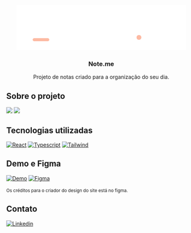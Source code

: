 <div align="center">
  <a href="https://github.com/github_username/note.me">
    <img src="src/assets/logo_light.svg" alt="Logo">
  </a>

<h3 align="center">Note.me</h3>

  <p align="center">
    Projeto de notas criado para a organização do seu dia.
    <br />
  </p>
</div>

<!-- ABOUT THE PROJECT -->

## Sobre o projeto

<img src='https://media.discordapp.net/attachments/541938075572371457/1070149603200082011/screencapture-noteme-vercel-app-login-2023-01-31-22_06_32.png?width=948&height=449' />
<img src='https://media.discordapp.net/attachments/541938075572371457/1070149661819682886/screencapture-noteme-vercel-app-2023-01-31-22_10_54.png?width=948&height=449' />

## Tecnologias utilizadas

[![React][React.js]][React-url]
[![Typescript][Typescript]][Typescript-url]
[![Tailwind][Tailwind]][Tailwind-url]

<!-- CONTACT -->

## Demo e Figma

[![Demo][Demo]][Demo-url]
[![Figma][Figma]][Figma-url]

<small>Os créditos para o criador do design do site está no figma.</small>

<!-- CONTACT -->

## Contato

[![Linkedin][linkedin-shield]][linkedin-url]

<!-- MARKDOWN LINKS & IMAGES -->

[linkedin-shield]: https://img.shields.io/badge/-LinkedIn-black.svg?style=for-the-badge&logo=linkedin&colorB=555
[linkedin-url]: https://www.linkedin.com/in/iurysena/
[Figma]: https://img.shields.io/badge/Figma-20232A?style=for-the-badge&logo=figma&logoColor=61DAFB
[Figma-url]: https://www.figma.com/file/i5jeqLGWPyCiRVhBLS3UAy/Note.me-(Community)?node-id=157%3A63&t=9uRvqvMX3c2S9bY1-0
[React.js]: https://img.shields.io/badge/React-20232A?style=for-the-badge&logo=react&logoColor=61DAFB
[React-url]: https://reactjs.org/
[Demo]: https://img.shields.io/badge/Demo-20232A?style=for-the-badge&logo=react&logoColor=61DAFB
[Demo-url]: https://noteme.vercel.app/
[Typescript]: https://img.shields.io/badge/Typescript-20232A?style=for-the-badge&logo=typescript&logoColor=61DAFB
[Typescript-url]: https://www.typescriptlang.org/
[Tailwind]: https://img.shields.io/badge/Tailwindcss-20232A?style=for-the-badge&logo=tailwindcss&logoColor=61DAFB
[Tailwind-url]: https://tailwindcss.com/
